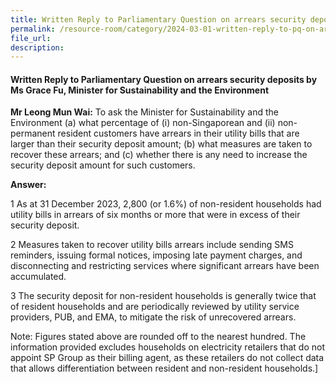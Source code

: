 ```yaml
---
title: Written Reply to Parliamentary Question on arrears security deposits
permalink: /resource-room/category/2024-03-01-written-reply-to-pq-on-arrears-security-deposits
file_url:
description:
---
```

 
#### Written Reply to Parliamentary Question on arrears security deposits by Ms Grace Fu, Minister for Sustainability and the Environment

**Mr Leong Mun Wai:** To ask the Minister for Sustainability and the Environment (a) what percentage of (i) non-Singaporean and (ii) non-permanent resident customers have arrears in their utility bills that are larger than their security deposit amount; (b) what measures are taken to recover these arrears; and (c) whether there is any need to increase the security deposit amount for such customers.

**Answer:**

1  As at 31 December 2023, 2,800 (or 1.6%) of non-resident households had utility bills in arrears of six months or more that were in excess of their security deposit.

2  Measures taken to recover utility bills arrears include sending SMS reminders, issuing formal notices, imposing late payment charges, and disconnecting and restricting services where significant arrears have been accumulated.

3  The security deposit for non-resident households is generally twice that of resident households and are periodically reviewed by utility service providers, PUB, and EMA, to mitigate the risk of unrecovered arrears.

Note: Figures stated above are rounded off to the nearest hundred. The information provided excludes households on electricity retailers that do not appoint SP Group as their billing agent, as these retailers do not collect data that allows differentiation between resident and non-resident households.]
